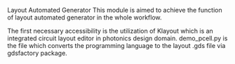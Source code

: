 Layout Automated Generator
This module is aimed to achieve the function of layout automated generator in the whole workflow.

The first necessary accessibility is the utilization of Klayout which is an integrated circuit layout editor in photonics design domain.
demo_pcell.py is the file which converts the programming language to the layout .gds file via gdsfactory package.
